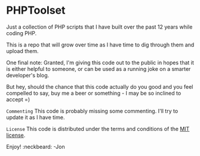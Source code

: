 PHPToolset
==========

Just a collection of PHP scripts that I have built over the past 12 years while coding PHP.

This is a repo that will grow over time as I have time to dig through them and upload them.

One final note:
Granted, I'm giving this code out to the public in hopes that it is either helpful to someone, or can be used as a running joke on a smarter developer's blog.

But hey, should the chance that this code actually do you good and you feel compelled to say, buy me a beer or something - I may be so inclined to accept =)

``Commenting``
This code is probably missing some commenting.  I'll try to update it as I have time.

``License``
This code is distributed under the terms and conditions of the [MIT license](LICENSE).


Enjoy! :neckbeard:
-Jon
